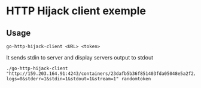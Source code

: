# HTTP Hijack client exemple

## Usage

`go-http-hijack-client <URL> <token>`

It sends stdin to server and display servers output to stdout

```
./go-http-hijack-client "http://159.203.164.91:4243/containers/23dafb5b36f851403fda05048e5a2f2/attach?logs=0&stderr=1&stdin=1&stdout=1&stream=1" randomtoken
```